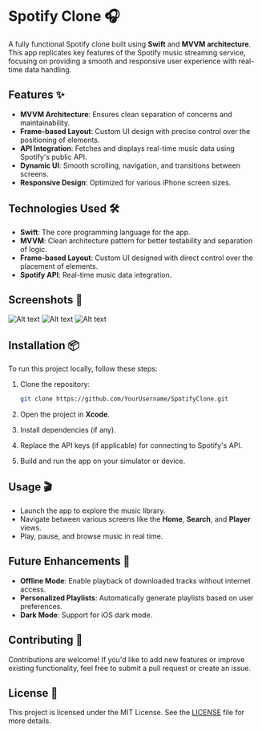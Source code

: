 
# Spotify Clone 🎧

A fully functional Spotify clone built using **Swift** and **MVVM architecture**. This app replicates key features of the Spotify music streaming service, focusing on providing a smooth and responsive user experience with real-time data handling.

## Features ✨

- **MVVM Architecture**: Ensures clean separation of concerns and maintainability.
- **Frame-based Layout**: Custom UI design with precise control over the positioning of elements.
- **API Integration**: Fetches and displays real-time music data using Spotify's public API.
- **Dynamic UI**: Smooth scrolling, navigation, and transitions between screens.
- **Responsive Design**: Optimized for various iPhone screen sizes.

## Technologies Used 🛠️

- **Swift**: The core programming language for the app.
- **MVVM**: Clean architecture pattern for better testability and separation of logic.
- **Frame-based Layout**: Custom UI designed with direct control over the placement of elements.
- **Spotify API**: Real-time music data integration.

## Screenshots 📸

![Alt text](https://drive.google.com/file/d/1q8jp-13ymr6wBCUm15iAYvuJMS9DPkXw/view?usp=sharing)
![Alt text](https://drive.google.com/file/d/1D-Kxcq-2_yg1Epi-b5cIi6xd13SaqqId/view?usp=sharing)
![Alt text](https://drive.google.com/file/d/1GYcPqIWPmHZMeYiiaYowze6UjHug6I3I/view?usp=sharing)


## Installation 📦

To run this project locally, follow these steps:

1. Clone the repository:

   ```bash
   git clone https://github.com/YourUsername/SpotifyClone.git
   ```

2. Open the project in **Xcode**.
3. Install dependencies (if any).
4. Replace the API keys (if applicable) for connecting to Spotify's API.
5. Build and run the app on your simulator or device.

## Usage 🎬

- Launch the app to explore the music library.
- Navigate between various screens like the **Home**, **Search**, and **Player** views.
- Play, pause, and browse music in real time.

## Future Enhancements 🔮

- **Offline Mode**: Enable playback of downloaded tracks without internet access.
- **Personalized Playlists**: Automatically generate playlists based on user preferences.
- **Dark Mode**: Support for iOS dark mode.

## Contributing 🤝

Contributions are welcome! If you'd like to add new features or improve existing functionality, feel free to submit a pull request or create an issue.

## License 📄

This project is licensed under the MIT License. See the [LICENSE](LICENSE) file for more details.
